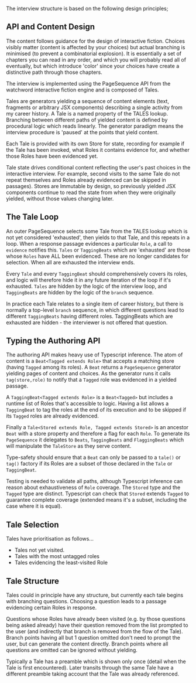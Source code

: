 The interview structure is based on the following design principles;

## API and Content Design

The content follows guidance for the design of interactive fiction. Choices visibly matter (content is affected by your choices) but actual branching is minimised (to prevent a combinatorial explosion). It is essentially a set of chapters you can read in any order, and which you will probably read all of eventually, but which introduce 'color' since your choices have create a distinctive path through those chapters.

The interview is implemented using the PageSequence API from the watchword interactive fiction engine and is composed of Tales.

Tales are generators yielding a sequence of content elements (text, fragments or arbitrary JSX components) describing a single activity from my career history. A Tale is a named property of the TALES lookup. Branching between different paths of yielded content is defined by procedural logic which reads linearly. The generator paradigm means the interview procedure is 'paused' at the points that yield content.

Each Tale is provided with its own Store for state, recording for example if the Tale has been invoked, what Roles it contains evidence for, and whether those Roles have been evidenced yet.

Tale state drives conditional content reflecting the user's past choices in the interactive interview. For example, second visits to the same Tale do not repeat themselves and Roles already evidenced can be skipped in passages). Stores are Immutable by design, so previously yielded JSX components continue to read the state from when they were originally yielded, without those values changing later.

## The Tale Loop

An outer PageSequence selects some Tale from the TALES lookup which is not yet considered 'exhausted', then yields to that Tale, and this repeats in a loop. When a response passage evidences a particular `Role`, a call to `evidence` notifies this. `Tales` or `TaggingBeats` which are 'exhausted' are those whose `Roles` have ALL been evidenced. These are no longer candidates for selection. When all are exhausted the interview ends.

Every `Tale` and every `TaggingBeat` should comprehensively covers its roles, and logic will therefore hide it in any future iteration of the loop if it's exhausted. `Tales` are hidden by the logic of the interview loop, and `TaggingBeats` are hidden by the logic of the `branch` sequence.

In practice each Tale relates to a single item of career history, but there is normally a top-level `branch` sequence, in which different questions lead to different `TaggingBeats` having different roles. TaggingBeats which are exhausted are hidden - the interviewer is not offered that question.

## Typing the Authoring API

The authoring API makes heavy use of Typescript inference. The atom of content is a `Beat<Tagged extends Role>` that accepts a matching store (having `Tagged` among its roles). A `Beat` returns a `PageSequence` generator yielding pages of content and choices. As the generator runs it calls `tag(store,role)` to notify that a `Tagged` role was evidenced in a yielded passage.

A `TaggingBeat<Tagged extends Role>` is a `Beat<Tagged>` but includes a runtime list of Roles that's accessible to logic. Having a list allows a `TaggingBeat` to tag the roles at the end of its execution and to be skipped if its `Tagged` roles are already evidenced.

Finally a `Tale<Stored extends Role, Tagged extends Stored>` is an ancestor `Beat` with a store property and therefore a flag for each `Role`. To generate its `PageSequence` it delegates to `Beats`, `TaggingBeats` and `FlaggingBeats` which will manipulate the `TaleStore` as they serve content.

Type-safety should ensure that a `Beat` can only be passed to a `tale()` or `tag()` factory if its Roles are a subset of those declared in the `Tale` or `TaggingBeat`.

Testing is needed to validate all paths, although Typescript inference can reason about exhaustiveness of `Role` coverage. The `Stored` type and the `Tagged` type are distinct. Typescript can check that `Stored` extends `Tagged` to guarantee complete coverage (extended means it's a subset, including the case where it is equal).

## Tale Selection

Tales have prioritisation as follows...

- Tales not yet visited.
- Tales with the most untagged roles
- Tales evidencing the least-visited Role

## Tale Structure

Tales could in principle have any structure, but currently each tale begins with branching questions. Choosing a question leads to a passage evidencing certain Roles in response.

Questions whose Roles have already been visited (e.g. by those questions being asked already) have their question removed from the list prompted to the user (and indirectly that branch is removed from the flow of the Tale). Branch points having all but 1 question omitted don't need to prompt the user, but can generate the content directly. Branch points where all questions are omitted can be ignored without yielding.

Typically a Tale has a preamble which is shown only once (detail when the Tale is first encountered). Later transits through the same Tale have a different preamble taking account that the Tale was already referenced.
